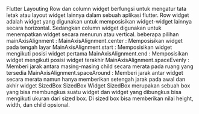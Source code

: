 Flutter Layouting Row dan column widget berfungsi untuk mengatur tata letak atau layout widget lainnya dalam sebuah aplikasi flutter. Row widget adalah widget yang digunakan untuk memposisikan widget-widget lainnya secara horizontal. Sedangkan column widget digunakan untuk menempatkan widget secara menurun atau vertical.
beberapa pilihan mainAxisAlignment :
MainAxisAlignment.center : Memposisikan widget pada tengah layar
MainAxisAlignment.start : Memposisikan widget mengikuti posisi widget pertama
MainAxisAlignment.end : Memposisikan widget mengikuti posisi widget terakhir
MainAxisAlignment.spaceEvenly : Memberi jarak antara masing-masing child secara merata pada ruang yang tersedia
MainAxisAlignment.spaceAround : Memberi jarak antar widget secara merata namun hanya memberikan setengah jarak pada awal dan akhir widget
SizedBox
SizedBox Widget SizedBox merupakan sebuah box yang bisa membungkus suatu widget dan widget yang dibungkus bisa mengikuti ukuran dari sized box. Di sized box bisa memberikan nilai height, width, dan child opsional. 